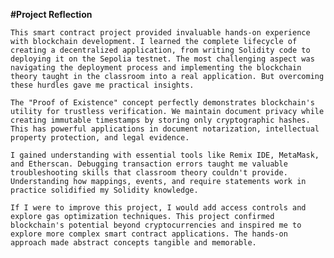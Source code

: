 **#Project Reflection**

	This smart contract project provided invaluable hands-on experience with blockchain development. I learned the complete lifecycle of creating a decentralized application, from writing Solidity code to deploying it on the Sepolia testnet. The most challenging aspect was navigating the deployment process and implementing the blockchain theory taught in the classroom into a real application. But overcoming these hurdles gave me practical insights.
	
	The "Proof of Existence" concept perfectly demonstrates blockchain's utility for trustless verification. We maintain document privacy while creating immutable timestamps by storing only cryptographic hashes. This has powerful applications in document notarization, intellectual property protection, and legal evidence.
	
	I gained understanding with essential tools like Remix IDE, MetaMask, and Etherscan. Debugging transaction errors taught me valuable troubleshooting skills that classroom theory couldn't provide. Understanding how mappings, events, and require statements work in practice solidified my Solidity knowledge.
	
	If I were to improve this project, I would add access controls and explore gas optimization techniques. This project confirmed blockchain's potential beyond cryptocurrencies and inspired me to explore more complex smart contract applications. The hands-on approach made abstract concepts tangible and memorable.

